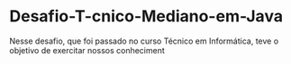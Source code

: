 # Desafio-T-cnico-Mediano-em-Java
Nesse desafio, que foi passado no curso Técnico em Informática, teve o objetivo de exercitar nossos conheciment
